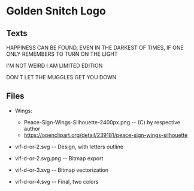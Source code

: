 # Golden Snitch Logo

## Texts
HAPPINESS CAN BE FOUND, EVEN IN THE DARKEST OF TIMES, IF ONE ONLY REMEMBERS TO TURN ON THE LIGHT

I'M NOT
WEIRD
I AM
LIMITED 
EDITION

DON'T LET THE MUGGLES GET YOU DOWN

## Files

- Wings:
  - Peace-Sign-Wings-Silhouette-2400px.png -- (C) by respective author
  - https://openclipart.org/detail/239181/peace-sign-wings-silhouette

- vif-d-or-2.svg     -- Design, with letters outline
- vif-d-or-2.svg.png -- Bitmap export
- vif-d-or-3.svg     -- Bitmap vectorization
- vif-d-or-4.svg     -- Final, two colors
